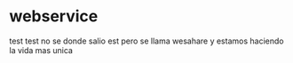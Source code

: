 # webservice
test
test no se donde salio est pero se llama wesahare y estamos haciendo la vida mas unica
